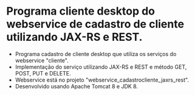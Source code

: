 # Programa cliente desktop do webservice de cadastro de cliente utilizando JAX-RS e REST.

- Programa cadastro de cliente desktop que utiliza os serviços do webservice "cliente".
- Implementação do serviço utilizando JAX-RS e REST e método GET, POST, PUT e DELETE.
- Webservice está no projeto "webservice_cadastrocliente_jaxrs_rest".
- Desenvolvido usando Apache Tomcat 8 e JDK 8.